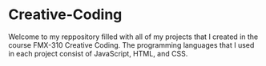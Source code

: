 # Creative-Coding
Welcome to my reppository filled with all of my projects that I created in the course FMX-310 Creative Coding. The programming languages that I used in each project consist of JavaScript, HTML, and CSS.
